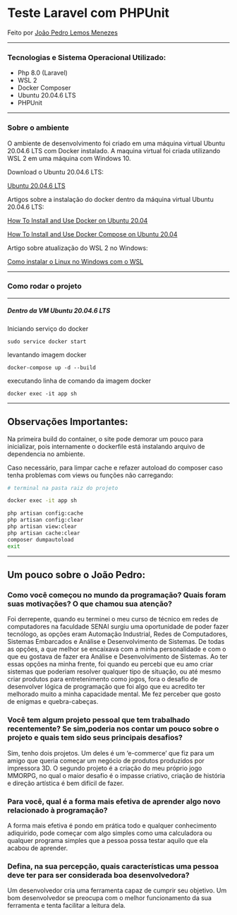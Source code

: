 # Teste Laravel com PHPUnit

Feito por [João Pedro Lemos Menezes](https://www.linkedin.com/in/jo%C3%A3o-pedro-lemos-menezes-518a1ab4/)

___
### Tecnologias e Sistema Operacional Utilizado:

- Php 8.0 (Laravel)
- WSL 2
- Docker Composer
- Ubuntu 20.04.6 LTS
- PHPUnit

___
### Sobre o ambiente

O ambiente de desenvolvimento foi criado em uma máquina virtual Ubuntu 20.04.6 LTS com Docker instalado. A maquina virtual foi criada utilizando WSL 2 em uma máquina com Windows 10.

Download o Ubuntu 20.04.6 LTS:

[Ubuntu 20.04.6 LTS](https://apps.microsoft.com/detail/9MTTCL66CPXJ?hl=pt-br&gl=US)

Artigos sobre a instalação do docker dentro da máquina virtual Ubuntu 20.04.6 LTS:

[How To Install and Use Docker on Ubuntu 20.04](https://www.digitalocean.com/community/tutorials/how-to-install-and-use-docker-on-ubuntu-20-04)

[How To Install and Use Docker Compose on Ubuntu 20.04](https://www.digitalocean.com/community/tutorials/how-to-install-and-use-docker-compose-on-ubuntu-20-04)

Artigo sobre atualização do WSL 2 no Windows:

[Como instalar o Linux no Windows com o WSL](https://learn.microsoft.com/pt-br/windows/wsl/install)

___
### Como rodar o projeto

___

##### Dentro da VM Ubuntu 20.04.6 LTS

Iniciando serviço do docker

```shell
sudo service docker start
```

levantando imagem docker

```shell
docker-compose up -d --build
```

executando linha de comando da imagem docker

```shell
docker exec -it app sh
```

___

## Observações Importantes:

Na primeira build do container, o site pode demorar um pouco para inicializar, pois internamente o dockerfile está instalando arquivo de dependencia no ambiente.

Caso necessário, para limpar cache e refazer autoload do composer caso tenha problemas com views ou funções não carregando:

```bash
# terminal na pasta raiz do projeto

docker exec -it app sh

php artisan config:cache
php artisan config:clear
php artisan view:clear
php artisan cache:clear
composer dumpautoload
exit
```


___

## Um pouco sobre o João Pedro:
### Como você começou no mundo da programação? Quais foram suas motivações? O que chamou sua atenção?

Foi derrepente, quando eu terminei o meu curso de técnico em redes de computadores na faculdade SENAI surgiu uma oportunidade de poder fazer tecnólogo, as opções eram Automação Industrial, Redes de Computadores, Sistemas Embarcados e Análise e Desenvolvimento de Sistemas. De todas as opções, a que melhor se encaixava com a minha personalidade e com o que eu gostava de fazer era Análise e Desenvolvimento de Sistemas. Ao ter essas opções na minha frente, foi quando eu percebi que eu amo criar sistemas que poderiam resolver qualquer tipo de situação, ou até mesmo criar produtos para entretenimento como jogos, fora o desafio de desenvolver lógica de programação que foi algo que eu acredito ter melhorado muito a minha capacidade mental. Me fez perceber que gosto de enigmas e quebra-cabeças.

### Você tem algum projeto pessoal que tem trabalhado recentemente? Se sim,poderia nos contar um pouco sobre o projeto e quais tem sido seus principais desafios?

Sim, tenho dois projetos. Um deles é um ‘e-commerce’ que fiz para um amigo que queria começar um negócio de produtos produzidos por impressora 3D. O segundo projeto é a criação do meu próprio jogo MMORPG, no qual o maior desafio é o impasse criativo, criação de história e direção artística é bem difícil de fazer.  

### Para você, qual é a forma mais efetiva de aprender algo novo relacionado à programação?

A forma mais efetiva é pondo em prática todo e qualquer conhecimento adiquirido, pode começar com algo simples como uma calculadora ou qualquer programa simples que a pessoa possa testar aquilo que ela acabou de aprender.

### Defina, na sua percepção, quais características uma pessoa deve ter para ser considerada boa desenvolvedora?

Um desenvolvedor cria uma ferramenta capaz de cumprir seu objetivo. Um bom desenvolvedor se preocupa com o melhor funcionamento da sua ferramenta e tenta facilitar a leitura dela.

